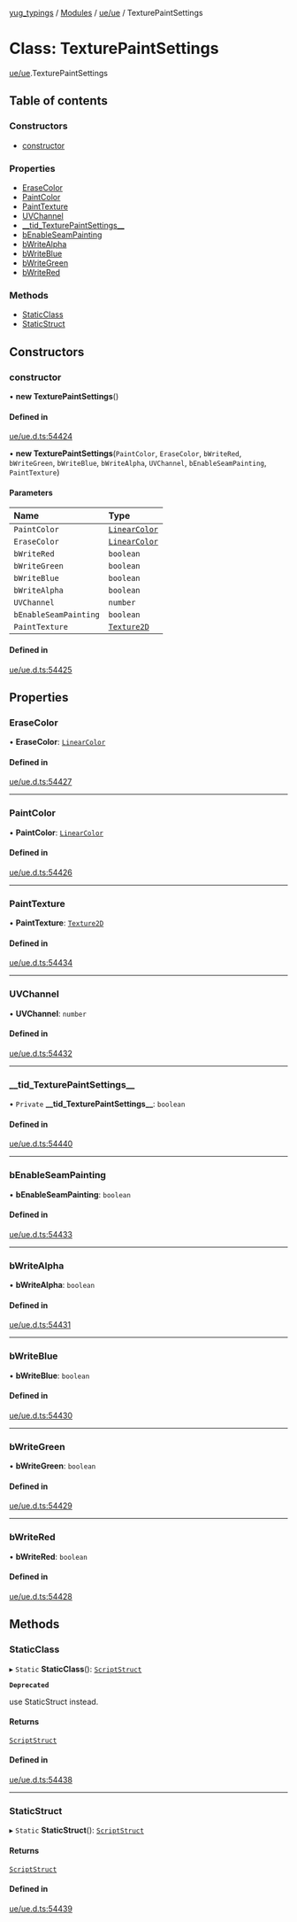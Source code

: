 [yug_typings](../README.md) / [Modules](../modules.md) / [ue/ue](../modules/ue_ue.md) / TexturePaintSettings

# Class: TexturePaintSettings

[ue/ue](../modules/ue_ue.md).TexturePaintSettings

## Table of contents

### Constructors

- [constructor](ue_ue.TexturePaintSettings.md#constructor)

### Properties

- [EraseColor](ue_ue.TexturePaintSettings.md#erasecolor)
- [PaintColor](ue_ue.TexturePaintSettings.md#paintcolor)
- [PaintTexture](ue_ue.TexturePaintSettings.md#painttexture)
- [UVChannel](ue_ue.TexturePaintSettings.md#uvchannel)
- [\_\_tid\_TexturePaintSettings\_\_](ue_ue.TexturePaintSettings.md#__tid_texturepaintsettings__)
- [bEnableSeamPainting](ue_ue.TexturePaintSettings.md#benableseampainting)
- [bWriteAlpha](ue_ue.TexturePaintSettings.md#bwritealpha)
- [bWriteBlue](ue_ue.TexturePaintSettings.md#bwriteblue)
- [bWriteGreen](ue_ue.TexturePaintSettings.md#bwritegreen)
- [bWriteRed](ue_ue.TexturePaintSettings.md#bwritered)

### Methods

- [StaticClass](ue_ue.TexturePaintSettings.md#staticclass)
- [StaticStruct](ue_ue.TexturePaintSettings.md#staticstruct)

## Constructors

### constructor

• **new TexturePaintSettings**()

#### Defined in

[ue/ue.d.ts:54424](https://github.com/YugMetaverse/yug_typings/blob/25cad34/ue/ue.d.ts#L54424)

• **new TexturePaintSettings**(`PaintColor`, `EraseColor`, `bWriteRed`, `bWriteGreen`, `bWriteBlue`, `bWriteAlpha`, `UVChannel`, `bEnableSeamPainting`, `PaintTexture`)

#### Parameters

| Name | Type |
| :------ | :------ |
| `PaintColor` | [`LinearColor`](ue_ue_s.LinearColor.md) |
| `EraseColor` | [`LinearColor`](ue_ue_s.LinearColor.md) |
| `bWriteRed` | `boolean` |
| `bWriteGreen` | `boolean` |
| `bWriteBlue` | `boolean` |
| `bWriteAlpha` | `boolean` |
| `UVChannel` | `number` |
| `bEnableSeamPainting` | `boolean` |
| `PaintTexture` | [`Texture2D`](ue_ue.Texture2D.md) |

#### Defined in

[ue/ue.d.ts:54425](https://github.com/YugMetaverse/yug_typings/blob/25cad34/ue/ue.d.ts#L54425)

## Properties

### EraseColor

• **EraseColor**: [`LinearColor`](ue_ue_s.LinearColor.md)

#### Defined in

[ue/ue.d.ts:54427](https://github.com/YugMetaverse/yug_typings/blob/25cad34/ue/ue.d.ts#L54427)

___

### PaintColor

• **PaintColor**: [`LinearColor`](ue_ue_s.LinearColor.md)

#### Defined in

[ue/ue.d.ts:54426](https://github.com/YugMetaverse/yug_typings/blob/25cad34/ue/ue.d.ts#L54426)

___

### PaintTexture

• **PaintTexture**: [`Texture2D`](ue_ue.Texture2D.md)

#### Defined in

[ue/ue.d.ts:54434](https://github.com/YugMetaverse/yug_typings/blob/25cad34/ue/ue.d.ts#L54434)

___

### UVChannel

• **UVChannel**: `number`

#### Defined in

[ue/ue.d.ts:54432](https://github.com/YugMetaverse/yug_typings/blob/25cad34/ue/ue.d.ts#L54432)

___

### \_\_tid\_TexturePaintSettings\_\_

• `Private` **\_\_tid\_TexturePaintSettings\_\_**: `boolean`

#### Defined in

[ue/ue.d.ts:54440](https://github.com/YugMetaverse/yug_typings/blob/25cad34/ue/ue.d.ts#L54440)

___

### bEnableSeamPainting

• **bEnableSeamPainting**: `boolean`

#### Defined in

[ue/ue.d.ts:54433](https://github.com/YugMetaverse/yug_typings/blob/25cad34/ue/ue.d.ts#L54433)

___

### bWriteAlpha

• **bWriteAlpha**: `boolean`

#### Defined in

[ue/ue.d.ts:54431](https://github.com/YugMetaverse/yug_typings/blob/25cad34/ue/ue.d.ts#L54431)

___

### bWriteBlue

• **bWriteBlue**: `boolean`

#### Defined in

[ue/ue.d.ts:54430](https://github.com/YugMetaverse/yug_typings/blob/25cad34/ue/ue.d.ts#L54430)

___

### bWriteGreen

• **bWriteGreen**: `boolean`

#### Defined in

[ue/ue.d.ts:54429](https://github.com/YugMetaverse/yug_typings/blob/25cad34/ue/ue.d.ts#L54429)

___

### bWriteRed

• **bWriteRed**: `boolean`

#### Defined in

[ue/ue.d.ts:54428](https://github.com/YugMetaverse/yug_typings/blob/25cad34/ue/ue.d.ts#L54428)

## Methods

### StaticClass

▸ `Static` **StaticClass**(): [`ScriptStruct`](ue_ue.ScriptStruct.md)

**`Deprecated`**

use StaticStruct instead.

#### Returns

[`ScriptStruct`](ue_ue.ScriptStruct.md)

#### Defined in

[ue/ue.d.ts:54438](https://github.com/YugMetaverse/yug_typings/blob/25cad34/ue/ue.d.ts#L54438)

___

### StaticStruct

▸ `Static` **StaticStruct**(): [`ScriptStruct`](ue_ue.ScriptStruct.md)

#### Returns

[`ScriptStruct`](ue_ue.ScriptStruct.md)

#### Defined in

[ue/ue.d.ts:54439](https://github.com/YugMetaverse/yug_typings/blob/25cad34/ue/ue.d.ts#L54439)
